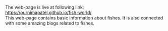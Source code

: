 The web-page is live at following link:
<br>
https://purnimapatel.github.io/fish-world/
<br>
This web-page contains basic information about fishes. It is also connected with some amazing blogs related to fishes.
<br>
